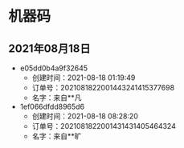 # 机器码
## 2021年08月18日
* e05dd0b4a9f32645
  * 创建时间：2021-08-18 01:19:49
  * 订单号：2021081822001443241415377698
  * 名字：来自**凡
* 1ef066dfdd8965d6
  * 创建时间：2021-08-18 08:28:20
  * 订单号：2021081822001431431405464324
  * 名字：来自**旷